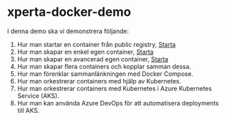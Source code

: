 # xperta-docker-demo

I denna demo ska vi demonstrera följande:
1. Hur man startar en container från public registry,
	[Starta](./01_create_container_from_docker_hub/)
2. Hur man skapar en enkel egen container,
	[Starta](./02_create_custom_containers/)
3. Hur man skapar en avancerad egen container,
	[Starta](./03_container_build_patterns/)
4. Hur man skapar flera containers och kopplar samman dessa.
5. Hur man förenklar sammanlänkningen med Docker Compose.
6. Hur man orkestrerar containers med hjälp av Kubernetes.
7. Hur man orkestrerar containers med Kubernetes i Azure Kubernetes Service (AKS).
8. Hur man kan använda Azure DevOps för att automatisera deployments till AKS.
